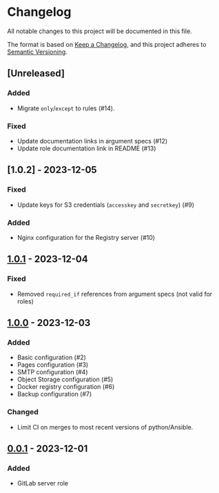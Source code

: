 # Changelog

All notable changes to this project will be documented in this file.

The format is based on [Keep a Changelog](https://keepachangelog.com/en/1.0.0/),
and this project adheres to [Semantic Versioning](https://semver.org/spec/v2.0.0.html).

## [Unreleased]

### Added

- Migrate `only`/`except` to rules (#14).

### Fixed

- Update documentation links in argument specs (#12)
- Update role documentation link in README (#13)

## [1.0.2] - 2023-12-05

### Fixed

- Update keys for S3 credentials (`accesskey` and `secretkey`) (#9)

### Added

- Nginx configuration for the Registry server (#10)

## [1.0.1] - 2023-12-04

### Fixed

- Removed `required_if` references from argument specs (not valid for roles)

## [1.0.0] - 2023-12-03

### Added

- Basic configuration (#2)
- Pages configuration (#3)
- SMTP configuration (#4)
- Object Storage configuration (#5)
- Docker registry configuration (#6)
- Backup configuration (#7)

### Changed

- Limit CI on merges to most recent versions of python/Ansible.

## [0.0.1] - 2023-12-01

### Added

- GitLab server role

[1.0.1]: https://git.dubzland.com/dubzland/ansible-collection-gitlab/-/compare/1.0.1...1.0.2
[1.0.1]: https://git.dubzland.com/dubzland/ansible-collection-gitlab/-/compare/1.0.0...1.0.1
[1.0.0]: https://git.dubzland.com/dubzland/ansible-collection-gitlab/-/compare/0.0.1...1.0.0
[0.0.1]: https://git.dubzland.com/dubzland/ansible-collection-gitlab/-/tree/0.0.1
